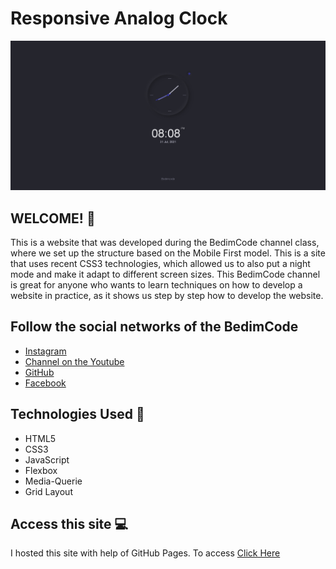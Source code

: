 # Responsive Analog Clock

![Clock](https://github.com/SamuelOliveiraa/responsive-analog-clock/blob/main/assets/images/screencapture-127-0-0-1-5500-index-html-2021-07-31-20_08_41.png)

## WELCOME! 👋

This is a website that was developed during the BedimCode channel class, where we set up the structure based on the Mobile First model. This is a site that uses recent CSS3 technologies, which allowed us to also put a night mode and make it adapt to different screen sizes. This BedimCode channel is great for anyone who wants to learn techniques on how to develop a website in practice, as it shows us step by step how to develop the website.

## Follow the social networks of the BedimCode

* [Instagram](https://www.instagram.com/bedimcode/)
* [Channel on the Youtube](https://www.youtube.com/c/Bedimcode/videos) 
* [GitHub](https://github.com/bedimcode)
* [Facebook](https://www.facebook.com/bedimcode/)

## Technologies Used 🧩

* HTML5
* CSS3
* JavaScript
* Flexbox
* Media-Querie
* Grid Layout

## Access this site 💻

   I hosted this site with help of GitHub Pages. To access [Click Here](https://samueloliveiraa.github.io/responsive-analog-clock/)
